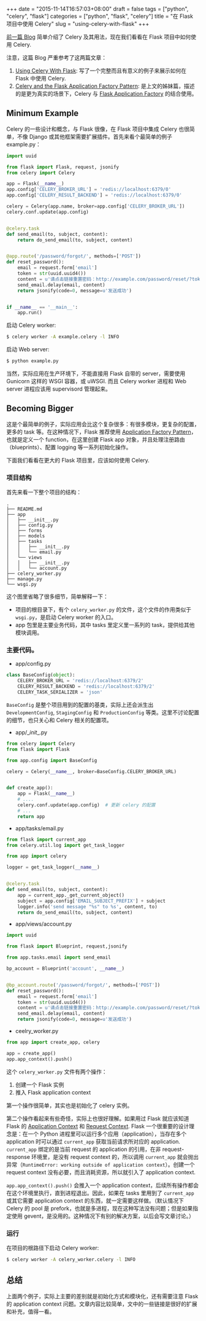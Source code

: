 +++
date = "2015-11-14T16:57:03+08:00"
draft = false
tags = ["python", "celery", "flask"]
categories = ["python", "flask", "celery"]
title = "在 Flask 项目中使用 Celery"
slug = "using-celery-with-flask"
+++

[前一篇 Blog](/posts/2015/11/a-introduction-to-celery/) 简单介绍了 Celery 及其用法，现在我们看看在 Flask 项目中如何使用 Celery.

注意，这篇 Blog 严重参考了这两篇文章：

1. [Using Celery With Flask](http://blog.miguelgrinberg.com/post/using-celery-with-flask): 写了一个完整而且有意义的例子来展示如何在 Flask 中使用 Celery.
2. [Celery and the Flask Application Factory Pattern](http://blog.miguelgrinberg.com/post/celery-and-the-flask-application-factory-pattern): 是上文的姊妹篇，描述的是更为真实的场景下，Celery 与 [Flask Application Factory](http://flask.pocoo.org/docs/0.10/patterns/appfactories/) 的结合使用。

<!--more-->

## Minimum Example

Celery 的一些设计和概念，与 Flask 很像，在 Flask 项目中集成 Celery 也很简单，不像 Django 或其他框架需要扩展插件。首先来看个最简单的例子 example.py：

```python
import uuid

from flask import Flask, request, jsonify
from celery import Celery

app = Flask(__name__)
app.config['CELERY_BROKER_URL'] = 'redis://localhost:6379/0'
app.config['CELERY_RESULT_BACKEND'] = 'redis://localhost:6379/0'

celery = Celery(app.name, broker=app.config['CELERY_BROKER_URL'])
celery.conf.update(app.config)


@celery.task
def send_email(to, subject, content):
    return do_send_email(to, subject, content)


@app.route('/password/forgot/', methods=['POST'])
def reset_password():
    email = request.form['email']
    token = str(uuid.uuid4())
    content = u'请点击链接重置密码：http://example.com/password/reset/?token=%s' % token
    send_email.delay(email, content)
    return jsonify(code=0, message=u'发送成功')


if __name__ == '__main__':
    app.run()
```

启动 Celery worker:

```bash
$ celery worker -A example.celery -l INFO
```

启动 Web server:

```bash
$ python example.py
```

当然，实际应用在生产环境下，不能直接用 Flask 自带的 server，需要使用 Gunicorn 这样的 WSGI 容器，或 uWSGI. 而且 Celery worker 进程和 Web server 进程应该用 supervisord 管理起来。

## Becoming Bigger

这是个最简单的例子，实际应用会比这个复杂很多：有很多模块，更复杂的配置，更多的 task 等。在这种情况下，Flask 推荐使用 [Application Factory Pattern](http://flask.pocoo.org/docs/0.10/patterns/appfactories/)，也就是定义一个 function，在这里创建 Flask app 对象，并且处理注册路由（blueprints）、配置 logging 等一系列初始化操作。

下面我们看看在更大的 Flask 项目里，应该如何使用 Celery.

### 项目结构

首先来看一下整个项目的结构：

```
.
├── README.md
├── app
│   ├── __init__.py
│   ├── config.py
│   ├── forms
│   ├── models
│   ├── tasks
│   │   ├── __init__.py
│   │   └── email.py
│   └── views
│   │   ├── __init__.py
│   │   └── account.py
├── celery_worker.py
├── manage.py
└── wsgi.py
```

这个图里省略了很多细节，简单解释一下：

- 项目的根目录下，有个 `celery_worker.py` 的文件，这个文件的作用类似于 `wsgi.py`，是启动 Celery worker 的入口。
- app 包里是主要业务代码，其中 tasks 里定义里一系列的 task，提供给其他模块调用。

### 主要代码。

- app/config.py

```python
class BaseConfig(object):
    CELERY_BROKER_URL = 'redis://localhost:6379/2'
    CELERY_RESULT_BACKEND = 'redis://localhost:6379/2'
    CELERY_TASK_SERIALIZER = 'json'
```

`BaseConfig` 是整个项目用到的配置的基类，实际上还会派生出 `DevelopmentConfig`, `StagingConfig` 和 `ProductionConfig` 等类。这里不讨论配置的细节，也只关心和 Celery 相关的配置项。

- app/\__init__.py

```python
from celery import Celery
from flask import Flask

from app.config import BaseConfig

celery = Celery(__name__, broker=BaseConfig.CELERY_BROKER_URL)


def create_app():
    app = Flask(__name__)
    # ....
    celery.conf.update(app.config)	# 更新 celery 的配置
    # ...
    return app
```

- app/tasks/email.py

```python
from flask import current_app
from celery.util.log import get_task_logger

from app import celery

logger = get_task_logger(__name__)


@celery.task
def send_email(to, subject, content):
    app = current_app._get_current_object()
    subject = app.config['EMAIL_SUBJECT_PREFIX'] + subject
    logger.info('send message "%s" to %s', content, to)
    return do_send_email(to, subject, content)

```

- app/views/account.py

```python
import uuid

from flask import Blueprint, request,jsonify

from app.tasks.email import send_email

bp_account = Blueprint('account', __name__)


@bp_account.route('/password/forgot/', methods=['POST'])
def reset_password():
    email = request.form['email']
    token = str(uuid.uuid4())
    content = u'请点击链接重置密码：http://example.com/password/reset/?token=%s' % token
    send_email.delay(email, content)
    return jsonify(code=0, message=u'发送成功')
```

- ceelry_worker.py

```python
from app import create_app, celery

app = create_app()
app.app_context().push()
```

这个 `celery_worker.py` 文件有两个操作：

1. 创建一个 Flask 实例
2. 推入 Flask application context

第一个操作很简单，其实也是初始化了 celery 实例。

第二个操作看起来有些奇怪，实际上也很好理解。如果用过 Flask 就应该知道 Flask 的 [Application Context](http://flask.pocoo.org/docs/0.10/appcontext/) 和 [Request Context](http://flask.pocoo.org/docs/0.10/reqcontext/). Flask 一个很重要的设计理念是：在一个 Python 进程里可以运行多个应用（application），当存在多个 application 时可以通过 `current_app` 获取当前请求所对应的 application. `current_app` 绑定的是当前 request 的 application 的引用，在非 request-response 环境里，是没有 request context 的，所以调用 `current_app` 就会抛出异常（`RuntimeError: working outside of application context`）。创建一个 request context 没有必要，而且消耗资源，所以就引入了 application context.

`app.app_context().push()` 会推入一个 application context，后续所有操作都会在这个环境里执行，直到进程退出。因此，如果在 tasks 里用到了 `current_app` 或其它需要 application context 的东西，就一定需要这样做。（默认情况下 Celery 的 pool 是 prefork，也就是多进程，现在这种写法没有问题；但是如果指定使用 gevent，是没用的。这种情况下有别的解决方案，以后会写文章讨论。）

### 运行

在项目的根路径下启动 Celery worker:

```bash
$ celery worker -A celery_worker.celery -l INFO
```

## 总结

上面两个例子，实际上主要的差别就是初始化方式和模块化，还有需要注意 Flask 的 application context 问题。文章内容比较简单，文中的一些链接是很好的扩展和补充，值得一看。
